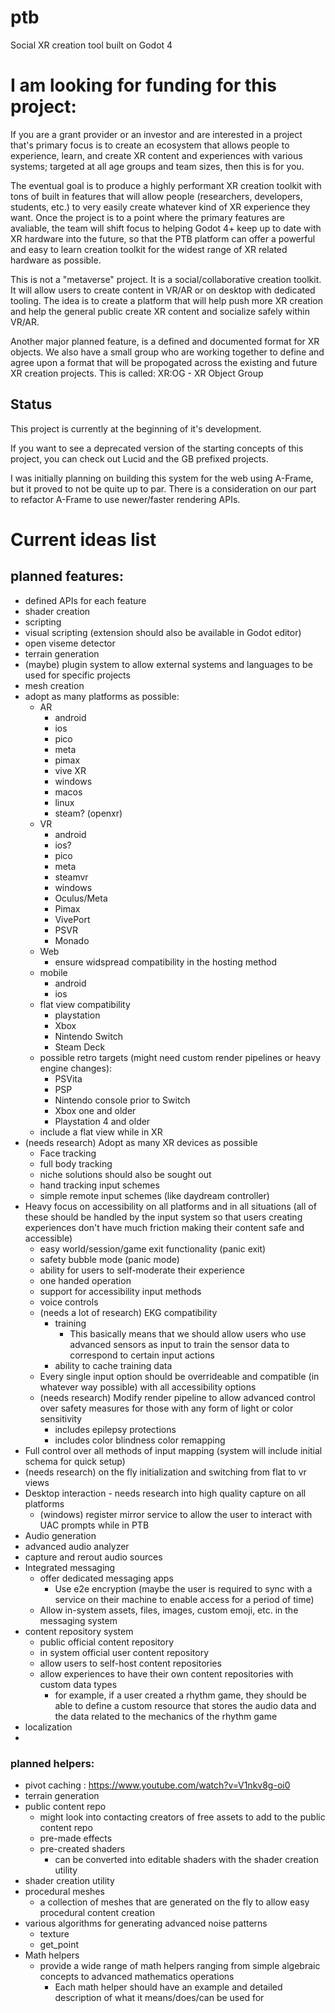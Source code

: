 # ptb
Social XR creation tool built on Godot 4

# I am looking for funding for this project:

If you are a grant provider or an investor and are interested
in a project that's primary focus is to create an ecosystem
that allows people to experience, learn, and create XR
content and experiences with various systems; targeted 
at all age groups and team sizes, then this is for you.

The eventual goal is to produce a highly performant XR
creation toolkit with tons of built in features that will
allow people (researchers, developers, students, etc.) to 
very easily create whatever kind of XR experience they want.
Once the project is to a point where the primary features are
avaliable, the team will shift focus to helping Godot 4+ 
keep up to date with XR hardware into the future, so that
the PTB platform can offer a powerful and easy to learn
creation toolkit for the widest range of XR related hardware as
possible.

This is not a "metaverse" project. It is a social/collaborative
creation toolkit. It will allow users to create content in VR/AR
or on desktop with dedicated tooling. The idea is to create a
platform that will help push more XR creation and help the 
general public create XR content and socialize safely within
VR/AR. 

Another major planned feature, is a defined and documented format
for XR objects. We also have a small group who are working together
to define and agree upon a format that will be propogated across
the existing and future XR creation projects. This is called:
XR:OG - XR Object Group

## Status

This project is currently at the beginning of it's development.

If you want to see a deprecated version of the starting concepts of this project,
you can check out Lucid and the GB prefixed projects. 

I was initially planning on building this system for the web using A-Frame, but it
proved to not be quite up to par. There is a consideration on our part to refactor
A-Frame to use newer/faster rendering APIs.


# Current ideas list

## planned features:

- defined APIs for each feature
- shader creation
- scripting
- visual scripting (extension should also be available in Godot editor)
- open viseme detector
- terrain generation
- (maybe) plugin system to allow external systems and languages to be used for specific projects
- mesh creation
- adopt as many platforms as possible:
  - AR
    - android
    - ios
    - pico
    - meta
    - pimax
    - vive XR
    - windows
    - macos
    - linux
    - steam? (openxr)
  - VR
    - android
    - ios?
    - pico
    - meta
    - steamvr
    - windows
    - Oculus/Meta
    - Pimax
    - VivePort
    - PSVR
    - Monado
  - Web
    - ensure widspread compatibility in the hosting method
  - mobile
    - android
    - ios
  - flat view compatibility
    - playstation
    - Xbox
    - Nintendo Switch
    - Steam Deck
  - possible retro targets (might need custom render pipelines or heavy engine changes):
    - PSVita
    - PSP
    - Nintendo console prior to Switch
    - Xbox one and older
    - Playstation 4 and older
  - include a flat view while in XR
- (needs research) Adopt as many XR devices as possible
  - Face tracking
  - full body tracking
  - niche solutions should also be sought out
  - hand tracking input schemes
  - simple remote input schemes (like daydream controller)
- Heavy focus on accessibility on all platforms and in all situations (all of these should be handled by the input system so that users creating experiences don't have much friction making their content safe and accessible)
  - easy world/session/game exit functionality (panic exit)
  - safety bubble mode (panic mode)
  - ability for users to self-moderate their experience
  - one handed operation
  - support for accessibility input methods
  - voice controls
  - (needs a lot of research) EKG compatibility
    - training
      - This basically means that we should allow users who use advanced sensors as input to train the sensor data to correspond to certain input actions
    - ability to cache training data
  - Every single input option should be overrideable and compatible (in whatever way possible) with all accessibility options
  - (needs research) Modify render pipeline to allow advanced control over safety measures for those with any form of light or color sensitivity
    - includes epilepsy protections
    - includes color blindness color remapping
- Full control over all methods of input mapping (system will include initial schema for quick setup)
- (needs research) on the fly initialization and switching from flat to vr views
- Desktop interaction - needs research into high quality capture on all platforms
  - (windows) register mirror service to allow the user to interact with UAC prompts while in PTB
- Audio generation
- advanced audio analyzer
- capture and rerout audio sources
- Integrated messaging
  - offer dedicated messaging apps
    - Use e2e encryption (maybe the user is required to sync with a service on their machine to enable access for a period of time)
  - Allow in-system assets, files, images, custom emoji, etc. in the messaging system
- content repository system
  - public official content repository
  - in system official user content repository
  - allow users to self-host content repositories
  - allow experiences to have their own content repositories with custom data types
    - for example, if a user created a rhythm game, they should be able to define a custom resource that stores the audio data and the data related to the mechanics of the rhythm game
- localization
- 



### planned helpers:

- pivot caching : https://www.youtube.com/watch?v=V1nkv8g-oi0
- terrain generation
- public content repo
  - might look into contacting creators of free assets to add to the public content repo
  - pre-made effects
  - pre-created shaders
    - can be converted into editable shaders with the shader creation utility
- shader creation utility
- procedural meshes
  - a collection of meshes that are generated on the fly to allow easy procedural content creation
- various algorithms for generating advanced noise patterns
  - texture
  - get_point
- Math helpers
  - provide a wide range of math helpers ranging from simple algebraic concepts to advanced mathematics operations
    - Each math helper should have an example and detailed description of what it means/does/can be used for
